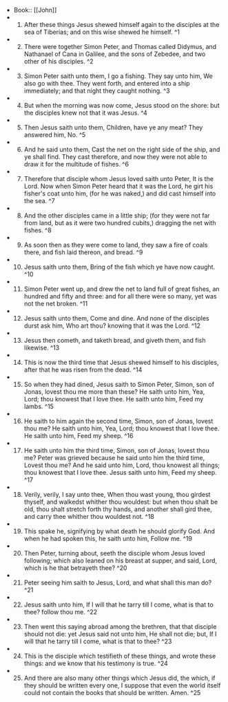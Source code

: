 - Book:: [[John]]
- 1. After these things Jesus shewed himself again to the disciples at the sea of Tiberias; and on this wise shewed he himself. ^1
- 2. There were together Simon Peter, and Thomas called Didymus, and Nathanael of Cana in Galilee, and the sons of Zebedee, and two other of his disciples. ^2
- 3. Simon Peter saith unto them, I go a fishing. They say unto him, We also go with thee. They went forth, and entered into a ship immediately; and that night they caught nothing. ^3
- 4. But when the morning was now come, Jesus stood on the shore: but the disciples knew not that it was Jesus. ^4
- 5. Then Jesus saith unto them, Children, have ye any meat? They answered him, No. ^5
- 6. And he said unto them, Cast the net on the right side of the ship, and ye shall find. They cast therefore, and now they were not able to draw it for the multitude of fishes. ^6
- 7. Therefore that disciple whom Jesus loved saith unto Peter, It is the Lord. Now when Simon Peter heard that it was the Lord, he girt his fisher's coat unto him, (for he was naked,) and did cast himself into the sea. ^7
- 8. And the other disciples came in a little ship; (for they were not far from land, but as it were two hundred cubits,) dragging the net with fishes. ^8
- 9. As soon then as they were come to land, they saw a fire of coals there, and fish laid thereon, and bread. ^9
- 10. Jesus saith unto them, Bring of the fish which ye have now caught. ^10
- 11. Simon Peter went up, and drew the net to land full of great fishes, an hundred and fifty and three: and for all there were so many, yet was not the net broken. ^11
- 12. Jesus saith unto them, Come and dine. And none of the disciples durst ask him, Who art thou? knowing that it was the Lord. ^12
- 13. Jesus then cometh, and taketh bread, and giveth them, and fish likewise. ^13
- 14. This is now the third time that Jesus shewed himself to his disciples, after that he was risen from the dead. ^14
- 15. So when they had dined, Jesus saith to Simon Peter, Simon, son of Jonas, lovest thou me more than these? He saith unto him, Yea, Lord; thou knowest that I love thee. He saith unto him, Feed my lambs. ^15
- 16. He saith to him again the second time, Simon, son of Jonas, lovest thou me? He saith unto him, Yea, Lord; thou knowest that I love thee. He saith unto him, Feed my sheep. ^16
- 17. He saith unto him the third time, Simon, son of Jonas, lovest thou me? Peter was grieved because he said unto him the third time, Lovest thou me? And he said unto him, Lord, thou knowest all things; thou knowest that I love thee. Jesus saith unto him, Feed my sheep. ^17
- 18. Verily, verily, I say unto thee, When thou wast young, thou girdest thyself, and walkedst whither thou wouldest: but when thou shalt be old, thou shalt stretch forth thy hands, and another shall gird thee, and carry thee whither thou wouldest not. ^18
- 19. This spake he, signifying by what death he should glorify God. And when he had spoken this, he saith unto him, Follow me. ^19
- 20. Then Peter, turning about, seeth the disciple whom Jesus loved following; which also leaned on his breast at supper, and said, Lord, which is he that betrayeth thee? ^20
- 21. Peter seeing him saith to Jesus, Lord, and what shall this man do? ^21
- 22. Jesus saith unto him, If I will that he tarry till I come, what is that to thee? follow thou me. ^22
- 23. Then went this saying abroad among the brethren, that that disciple should not die: yet Jesus said not unto him, He shall not die; but, If I will that he tarry till I come, what is that to thee? ^23
- 24. This is the disciple which testifieth of these things, and wrote these things: and we know that his testimony is true. ^24
- 25. And there are also many other things which Jesus did, the which, if they should be written every one, I suppose that even the world itself could not contain the books that should be written. Amen. ^25

